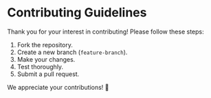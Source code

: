 # Contributing Guidelines

Thank you for your interest in contributing! Please follow these steps:

1. Fork the repository.
2. Create a new branch (`feature-branch`).
3. Make your changes.
4. Test thoroughly.
5. Submit a pull request.

We appreciate your contributions! 🚀
